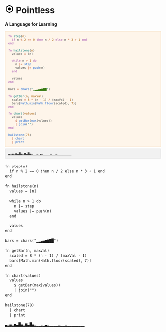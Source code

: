 # <img src="https://raw.githubusercontent.com/pointless-lang/pointless-lang.github.io/master/static/icons/icon.svg" alt="Pointless logo" height=28> Pointless

**A Language for Learning**

<a href="https://github.com/pointless-lang/pointless/blob/main/examples/hailstone/hailstone.ptls">
  <img src="demo.png" alt="Hailstone sequence demo code">
</a>

```ptls
fn step(n)
  if n % 2 == 0 then n / 2 else n * 3 + 1 end
end

fn hailstone(n)
  values = [n]

  while n > 1 do
    n |= step
    values |= push(n)
  end

  values
end

bars = chars("▁▂▃▄▅▆▇█")

fn getBar(n, maxVal)
  scaled = 8 * (n - 1) / (maxVal - 1)
  bars[Math.min(Math.floor(scaled), 7)]
end

fn chart(values)
  values
    $ getBar(max(values))
    | join("")
end

hailstone(78)
  | chart
  | print
```

```
▃▂▄▂▅▃█▄▂▆▃█▄▂▁▁▂▁▃▂▁▁▁▁▂▁▁▂▁▁▁▁▁▁▁▁
```
